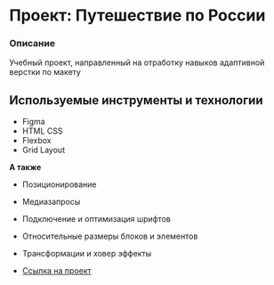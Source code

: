 # Проект: Путешествие по России

### Описание
Учебный проект, направленный на отработку навыков адаптивной верстки по макету

## Используемые инструменты и технологии
* Figma
* HTML CSS
* Flexbox
* Grid Layout

**А также**
* Позиционирование
* Медиазапросы
* Подключение и оптимизация шрифтов
* Относительные размеры блоков и элементов
* Трансформации и ховер эффекты

* [Ссылка на проект](https://samoshiny.github.io/russian-travel/)
